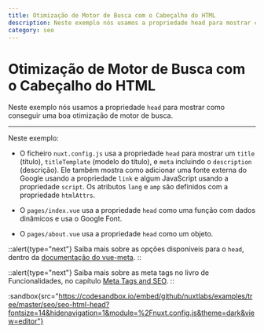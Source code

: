 ```yaml
---
title: Otimização de Motor de Busca com o Cabeçalho do HTML
description: Neste exemplo nós usamos a propriedade head para mostrar como conseguir uma boa otimização do motor de busca.
category: seo
---
```


# Otimização de Motor de Busca com o Cabeçalho do HTML

Neste exemplo nós usamos a propriedade `head` para mostrar como conseguir uma boa otimização de motor de busca.

---

Neste exemplo:

- O ficheiro `nuxt.config.js` usa a propriedade `head` para mostrar um `title` (título), `titleTemplate` (modelo do título), e `meta` incluindo o `description` (descrição). Ele também mostra como adicionar uma fonte externa do Google usando a propriedade `link` e algum JavaScript usando a propriedade `script`. Os atributos `lang` e `amp` são definidos com a propriedade `htmlAttrs`.

- O `pages/index.vue` usa a propriedade `head` como uma função com dados dinâmicos e usa o Google Font.

- O `pages/about.vue` usa a propriedade `head` como um objeto.

::alert{type="next"}
Saiba mais sobre as opções disponíveis para o `head`, dentro da [documentação do vue-meta](https://vue-meta.nuxtjs.org/api/#metainfo-properties).
::

::alert{type="next"}
Saiba mais sobre as meta tags no livro de Funcionalidades, no capítulo [Meta Tags and SEO](/docs/features/meta-tags-seo).
::

:sandbox{src="https://codesandbox.io/embed/github/nuxtlabs/examples/tree/master/seo/seo-html-head?fontsize=14&hidenavigation=1&module=%2Fnuxt.config.js&theme=dark&view=editor"}
